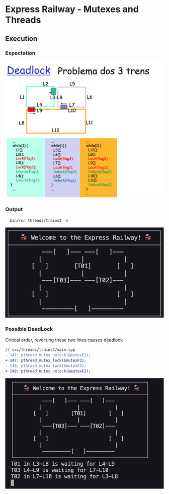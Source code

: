 # Express Railway - Mutexes and Threads

## Execution

### Expectation

![alt text](image-2.png)

### Output

```bash
  bin/run threads/trains2 -b
```

![alt text](image-1.png)

### Possible DeadLock

Critical order, reversing these two lines causes deadlock

```diff
// src/threads/trains2/main.cpp
- 147: pthread_mutex_unlock(&mutexF2);
+ 147: pthread_mutex_lock(&mutexF3);
- 148: pthread_mutex_lock(&mutexF3);
+ 148: pthread_mutex_unlock(&mutexF2);
```

![alt text](image.png)
